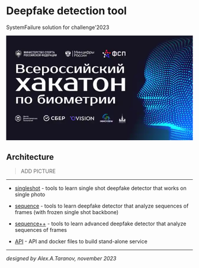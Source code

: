 Deepfake detection tool 
===

SystemFailure solution for challenge'2023

![](./figures/logo.png)

## Architecture

> ADD PICTURE

---

- [singleshot](./singleshot) - tools to learn single shot deepfake detector that works on single photo

- [sequence](./sequence) - tools to learn deepfake detector that analyze sequences of frames (with frozen single shot backbone)

- [sequence++](./sequence++) - tools to learn advanced deepfake detector that analyze sequences of frames

- [API](./api) - API and docker files to build stand-alone service

---

*designed by Alex.A.Taranov, november 2023*